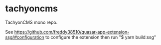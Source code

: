 # tachyoncms
TachyonCMS mono repo.

See https://github.com/freddy38510/quasar-app-extension-ssg/#configuration to configure the extension then run "$ yarn build:ssg"